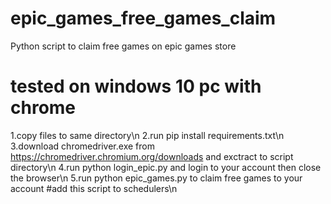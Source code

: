 # epic_games_free_games_claim
Python script to claim free games on epic games store

# tested on windows 10 pc with chrome

1.copy files to same directory\n
2.run pip install requirements.txt\n
3.download chromedriver.exe from https://chromedriver.chromium.org/downloads and exctract to script directory\n
4.run python login_epic.py and login to your account then close the browser\n
5.run python epic_games.py to claim free games to your account #add this script to schedulers\n
